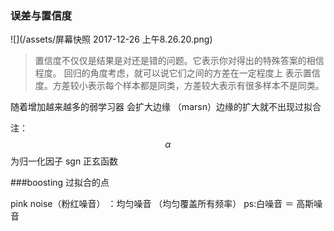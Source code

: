 ### 误差与置信度
![](/assets/屏幕快照 2017-12-26 上午8.26.20.png)


>置信度不仅仅是结果是对还是错的问题。它表示你对得出的特殊答案的相信程度。
回归的角度考虑，就可以说它们之间的方差在一定程度上
表示置信度。方差较小表示每个样本都是同类，方差较大表示有很多样本不是同类。

随着增加越来越多的弱学习器 会扩大边缘 （marsn）边缘的扩大就不出现过拟合


注： $$\alpha$$ 为归一化因子 sgn 正玄函数

###boosting 过拟合的点

pink noise（粉红噪音） ：均匀噪音 （均匀覆盖所有频率） ps:白噪音 ＝ 高斯噪音